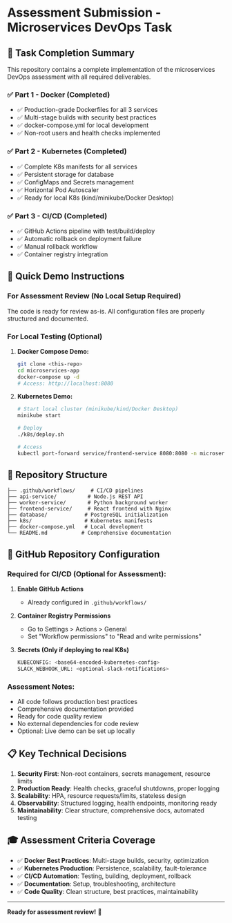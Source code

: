 # Assessment Submission - Microservices DevOps Task

## 🎯 **Task Completion Summary**

This repository contains a complete implementation of the microservices DevOps assessment with all required deliverables.

### ✅ **Part 1 - Docker (Completed)**
- ✅ Production-grade Dockerfiles for all 3 services
- ✅ Multi-stage builds with security best practices
- ✅ docker-compose.yml for local development
- ✅ Non-root users and health checks implemented

### ✅ **Part 2 - Kubernetes (Completed)**
- ✅ Complete K8s manifests for all services
- ✅ Persistent storage for database
- ✅ ConfigMaps and Secrets management
- ✅ Horizontal Pod Autoscaler
- ✅ Ready for local K8s (kind/minikube/Docker Desktop)

### ✅ **Part 3 - CI/CD (Completed)**
- ✅ GitHub Actions pipeline with test/build/deploy
- ✅ Automatic rollback on deployment failure
- ✅ Manual rollback workflow
- ✅ Container registry integration

## 🚀 **Quick Demo Instructions**

### **For Assessment Review (No Local Setup Required)**
The code is ready for review as-is. All configuration files are properly structured and documented.

### **For Local Testing (Optional)**

1. **Docker Compose Demo:**
   ```bash
   git clone <this-repo>
   cd microservices-app
   docker-compose up -d
   # Access: http://localhost:8080
   ```

2. **Kubernetes Demo:**
   ```bash
   # Start local cluster (minikube/kind/Docker Desktop)
   minikube start
   
   # Deploy
   ./k8s/deploy.sh
   
   # Access
   kubectl port-forward service/frontend-service 8080:8080 -n microservices
   ```

## 📁 **Repository Structure**

```
├── .github/workflows/     # CI/CD pipelines
├── api-service/          # Node.js REST API
├── worker-service/       # Python background worker  
├── frontend-service/     # React frontend with Nginx
├── database/            # PostgreSQL initialization
├── k8s/                 # Kubernetes manifests
├── docker-compose.yml   # Local development
└── README.md           # Comprehensive documentation
```

## 🔧 **GitHub Repository Configuration**

### **Required for CI/CD (Optional for Assessment):**

1. **Enable GitHub Actions**
   - Already configured in `.github/workflows/`

2. **Container Registry Permissions**
   - Go to Settings > Actions > General
   - Set "Workflow permissions" to "Read and write permissions"

3. **Secrets (Only if deploying to real K8s)**
   ```bash
   KUBECONFIG: <base64-encoded-kubernetes-config>
   SLACK_WEBHOOK_URL: <optional-slack-notifications>
   ```

### **Assessment Notes:**
- All code follows production best practices
- Comprehensive documentation provided
- Ready for code quality review
- No external dependencies for code review
- Optional: Live demo can be set up locally

## 📋 **Key Technical Decisions**

1. **Security First**: Non-root containers, secrets management, resource limits
2. **Production Ready**: Health checks, graceful shutdowns, proper logging
3. **Scalability**: HPA, resource requests/limits, stateless design
4. **Observability**: Structured logging, health endpoints, monitoring ready
5. **Maintainability**: Clear structure, comprehensive docs, automated testing

## 🎓 **Assessment Criteria Coverage**

- ✅ **Docker Best Practices**: Multi-stage builds, security, optimization
- ✅ **Kubernetes Production**: Persistence, scalability, fault-tolerance  
- ✅ **CI/CD Automation**: Testing, building, deployment, rollback
- ✅ **Documentation**: Setup, troubleshooting, architecture
- ✅ **Code Quality**: Clean structure, best practices, maintainability

---

**Ready for assessment review!** 🚀